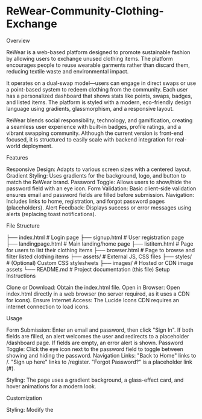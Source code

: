 # ReWear-Community-Clothing-Exchange

Overview

ReWear is a web-based platform designed to promote sustainable fashion by allowing users to exchange unused clothing items. The platform encourages people to reuse wearable garments rather than discard them, reducing textile waste and environmental impact.

It operates on a dual-swap model—users can engage in direct swaps or use a point-based system to redeem clothing from the community. Each user has a personalized dashboard that shows stats like points, swaps, badges, and listed items. The platform is styled with a modern, eco-friendly design language using gradients, glassmorphism, and a responsive layout.

ReWear blends social responsibility, technology, and gamification, creating a seamless user experience with built-in badges, profile ratings, and a vibrant swapping community. Although the current version is front-end focused, it is structured to easily scale with backend integration for real-world deployment.

Features

Responsive Design: Adapts to various screen sizes with a centered layout.
Gradient Styling: Uses gradients for the background, logo, and button to match the ReWear brand.
Password Toggle: Allows users to show/hide the password field with an eye icon.
Form Validation: Basic client-side validation ensures email and password fields are filled before submission.
Navigation: Includes links to home, registration, and forgot password pages (placeholders).
Alert Feedback: Displays success or error messages using alerts (replacing toast notifications).

File Structure


├── index.html            # Login page
├── signup.html           # User registration page
├── landingpage.html      # Main landing/home page
├── listitem.html         # Page for users to list their clothing items
├── browser.html          # Page to browse and filter listed clothing items
├── assets/               # External JS, CSS files 
├── styles/               # (Optional) Custom CSS stylesheets
├── images/               # Hosted or CDN image assets
└── README.md             # Project documentation (this file)
Setup Instructions

Clone or Download: Obtain the index.html file.
Open in Browser: Open index.html directly in a web browser (no server required, as it uses a CDN for icons).
Ensure Internet Access: The Lucide Icons CDN requires an internet connection to load icons.

Usage

Form Submission: Enter an email and password, then click "Sign In". If both fields are filled, an alert welcomes the user and redirects to a placeholder /dashboard page. If fields are empty, an error alert is shown.
Password Toggle: Click the eye icon next to the password field to toggle between showing and hiding the password.
Navigation Links:
"Back to Home" links to /.
"Sign up here" links to /register.
"Forgot Password?" is a placeholder link (#).


Styling: The page uses a gradient background, a glass-effect card, and hover animations for a modern look.

Customization

Styling: Modify the <style> section in index.html to adjust colors, fonts, or layout.
Icons: Replace Lucide icons by updating the CDN or using a different icon library.
Form Handling: Update the JavaScript in the <script> section to integrate with a backend API for actual authentication.
Links: Update placeholder URLs (/dashboard, /register, #) to point to actual routes.


 Key Features

✨ 12 Key Features of ReWear
🌐 Responsive User Interface
Fully responsive layout that adapts to desktops, tablets, and mobile screens using modern CSS.

🔐 Secure Login & Registration
Clean, form-validated login and signup pages with password visibility toggles and alerts.

📦 Clothing Item Listing
Users can add images, descriptions, and tags for clothing they want to offer for swap.

🔁 Point-Based Swapping System
Every listed item earns points; users redeem items using these points to ensure fairness.

📊 Personalized User Dashboard
Displays user stats: points earned, items listed, swaps completed, and membership details.

🏅 Achievement Badges
Gamified badge system based on user activity (e.g., verified member, top swapper).

🧾 Item Status Tracking
Tracks whether a listing is active, pending, swapped, or under review.

👤 Profile Management
Each user has a profile with bio, rating, join date, and badge overview.

🗂 Tab-Based Navigation
Smooth transitions between Dashboard, My Items, Reviews, and Settings.

🧠 Community Reviews & Ratings
Users can view and give reviews to maintain trust and build credibility.

📷 Visual-First Listing Design
Emphasis on clothing images with like/views count and interactive buttons.

♻️ Eco-Friendly Theming
Gradient and green-toned design language that reflects the sustainable fashion mission.
Auth System
Register/Login with email & password (hashed)

JWT tokens for session management

Role-based access (user / admin)

👤 User Profile
/profile route returns current user info

User data stored in users MongoDB collection

👕 Item Management
Add items: /add-item

Browse items: /browse

View/Update/Delete by ID: /item/<id>

Ownership checks for updates/deletes

🔒 JWT Protection
Authenticated routes secured with JWT

Admin-only access checked via role in token

👮 Admin Panel
List all users: /admin/users

Delete user: /admin/users/<id>
  
 Technology Stack 
 
| **Category**      | **Technology**                         | **Purpose**                                                              |
| ----------------- | -------------------------------------- | ------------------------------------------------------------------------ |
| 🌐 Front-End      | HTML5, CSS3                            | Core structure and styling of the application                            |
| 🎨 UI Styling     | Custom CSS (Tailwind-inspired)         | Responsive layouts, gradients, and glassmorphism design                  |
| ⚙️ Interactivity  | JavaScript (Vanilla)                   | Handles form validation, password toggle, and alert messages             |
| 🧩 Icons          | Lucide Icons (via CDN)                 | Modern, lightweight icon set for UI clarity                              |                         | 📦 File Hosting   | GitHub Pages / Local browser           | Project runs directly in a browser with no backend needed                |
| 🚀 Present Scope  | Backend API (Firebase, etc.)          | For authentication, data storage, and swap transactions *(future-ready)* |
|    Backend        | flask , python ( libraies)             |To build RESTful APIs for login, registration, item listing, swap handling |

Notes

This is a front-end-only implementation. For production, integrate with a backend for secure authentication.
The alert-based feedback mimics the original toast notifications but can be enhanced with a proper toast library.
The design is optimized for modern browsers (Chrome, Firefox, Safari, Edge).
image:-
![WhatsApp Image 2025-07-12 at 14 16 04_7e807b09](https://github.com/user-attachments/assets/a62270aa-1323-4d89-8a7b-81d0082dc508)
<img width="995" height="934" alt="image" src="https://github.com/user-attachments/assets/b45dd1ff-d91a-4a3a-aab2-542c4fafe769" />
![WhatsApp Image 2025-07-12 at 15 40 47_ad72dd39](https://github.com/user-attachments/assets/e6e16f90-044e-444c-aaa6-47e9044f9d30)
![WhatsApp Image 2025-07-12 at 15 42 17_f9cf8bc7](https://github.com/user-attachments/assets/34460919-5eea-40fa-8428-4ae214fbb378)
![WhatsApp Image 2025-07-12 at 15 43 08_0be464bc](https://github.com/user-attachments/assets/de8b087b-e710-4356-b9ad-705483ad854a)
![WhatsApp Image 2025-07-12 at 15 46 27_05bf5662](https://github.com/user-attachments/assets/f31dc86f-70a5-43e7-bd87-7d7dbbc64dd5)
<img width="1863" height="893" alt="image" src="https://github.com/user-attachments/assets/20acdec0-ce94-4ff3-8ab8-874d5add8633" />
<img width="1280" height="653" alt="image" src="https://github.com/user-attachments/assets/02553c81-eda5-4e87-a137-d5da2a70bd25" />
<img width="1280" height="628" alt="image" src="https://github.com/user-attachments/assets/23af8a31-11c4-4b06-92f3-521b2057cd52" />
<img width="1280" height="665" alt="image" src="https://github.com/user-attachments/assets/aec98ab7-6687-4f2d-93a4-e8bc7637c2d0" />
<img width="1280" height="658" alt="image" src="https://github.com/user-attachments/assets/95e0ef39-5f72-461c-9764-c3fad010eeb9" />
<img width="1280" height="608" alt="image" src="https://github.com/user-attachments/assets/13344a31-9ac1-48a5-b162-fcfa8634a2f8" />


📁 File Structure

| **File/Folder**                    | **Type**      | **Description**                                                          |
| ---------------------------------- | ------------- | ------------------------------------------------------------------------ |
| `index.html`                       | HTML Page     | Login page with form validation and password toggle                      |
| `signup.html`                      | HTML Page     | User registration form with email/password fields and checkbox agreement |
| `landingpage.html`                 | HTML Page     | Home or welcome page (post-login or public landing)                      |
| `listitem.html`                    | HTML Page     | Interface for users to list their clothing items                         |
| `dashboard.html` *(optional)*      | HTML Page     | User dashboard showing stats, points, swaps, and quick actions           |
| `profile.html` *(optional)*        | HTML Page     | User profile page with tabs: Overview, My Items, Reviews, Settings       |
| `assets/`                          | Folder        | Contains external JS or CSS files (e.g., form scripts, helpers)          |
| `styles/`                          | Folder        | Holds custom Tailwind-inspired or global CSS styles                      |
| `images/`                          | Folder        | Static assets like logo, profile icons, and item photos                  |
| `README.md`                        | Markdown File | Full documentation of the project, features, setup, and usage            |
| `ReWear_Project_Documentation.pdf` | PDF File      | Exported formatted version of README for submissions or offline sharing  |

**ReWear** is a community clothing exchange platform where users can list, browse, and swap unused clothes through direct exchanges or a point-based system. It promotes sustainable fashion by reducing textile waste and encouraging reuse. Users can manage profiles, add items, and request swaps, while admins oversee content and user activity.

Tanushka Tomar-tanushkat2005@gmail.com
Mahek Gupta-eshueshu22gupta@gmail.com
Satya Mishra-satyamishra0611@gmail.com
Dharmesh Krish Mitaulia-gamep8549@gmail.com
